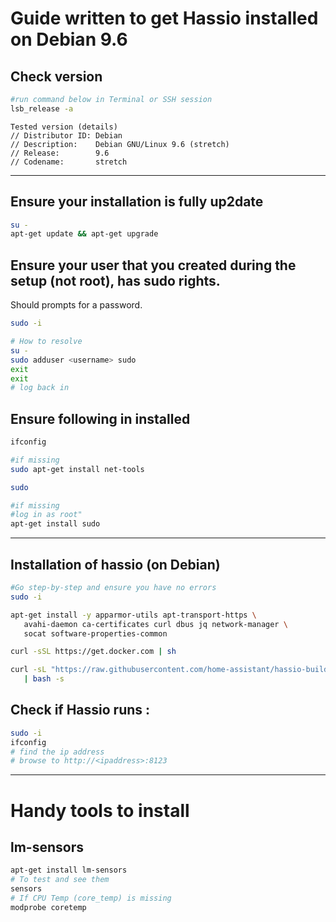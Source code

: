 Guide written to get Hassio installed on Debian 9.6
===

## Check version
```bash
#run command below in Terminal or SSH session
lsb_release -a
```
```
Tested version (details)
// Distributor ID: Debian
// Description:    Debian GNU/Linux 9.6 (stretch)
// Release:        9.6
// Codename:       stretch
```
---

## Ensure your installation is fully up2date
```bash
su -
apt-get update && apt-get upgrade
```

## Ensure your user that you created during the setup (not root), has sudo rights.  
Should prompts for a password.  
```bash
sudo -i 

# How to resolve
su -
sudo adduser <username> sudo
exit
exit
# log back in
```

## Ensure following in installed
```bash
ifconfig

#if missing
sudo apt-get install net-tools
```
```bash
sudo

#if missing
#log in as root"
apt-get install sudo
```
---
## Installation of hassio (on Debian)
```bash
#Go step-by-step and ensure you have no errors
sudo -i

apt-get install -y apparmor-utils apt-transport-https \
   avahi-daemon ca-certificates curl dbus jq network-manager \
   socat software-properties-common

curl -sSL https://get.docker.com | sh

curl -sL "https://raw.githubusercontent.com/home-assistant/hassio-build/master/install/hassio_install" \
   | bash -s
```


## Check if Hassio runs : 
```bash
sudo -i
ifconfig
# find the ip address
# browse to http://<ipaddress>:8123
```
---
# Handy tools to install
## lm-sensors
```bash
apt-get install lm-sensors
# To test and see them 
sensors
# If CPU Temp (core_temp) is missing
modprobe coretemp
```
